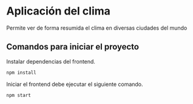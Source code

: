 # Aplicación del clima

Permite ver de forma resumida el clima en diversas ciudades del mundo

## Comandos para iniciar el proyecto

Instalar dependencias del frontend.

```javascript
npm install
```

Iniciar el frontend debe ejecutar el siguiente comando.

```javascript
npm start
```
